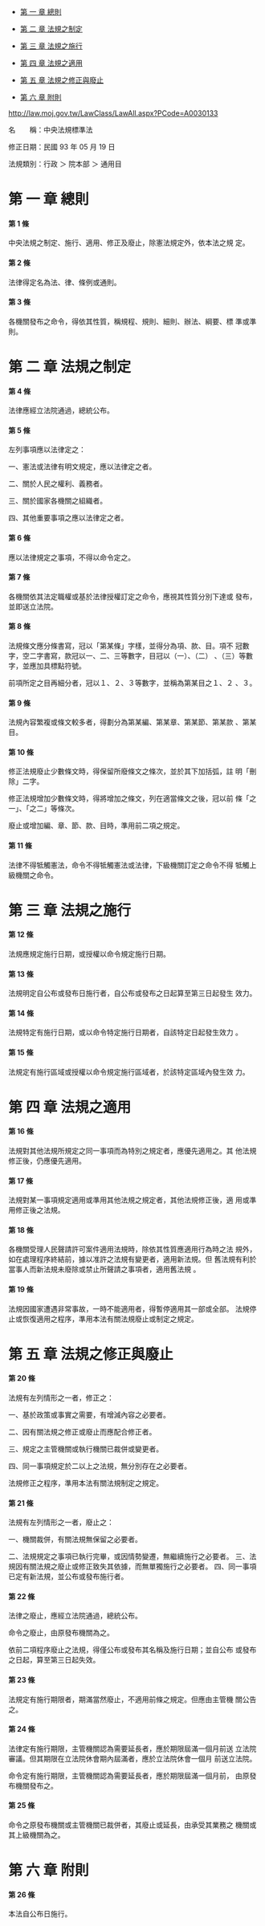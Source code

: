 - [第 一 章 總則](#第-一-章-總則)

- [第 二 章 法規之制定](#第-二-章-法規之制定)

- [第 三 章 法規之施行](#第-三-章-法規之施行)

- [第 四 章 法規之適用](#第-四-章-法規之適用)

- [第 五 章 法規之修正與廢止](#第-五-章-法規之修正與廢止)

- [第 六 章 附則](#第-六-章-附則)

http://law.moj.gov.tw/LawClass/LawAll.aspx?PCode=A0030133

名　　稱：中央法規標準法

修正日期：民國 93 年 05 月 19 日

法規類別：行政 ＞ 院本部 ＞ 通用目

# 第 一 章 總則

#### 第 1 條

中央法規之制定、施行、適用、修正及廢止，除憲法規定外，依本法之規
定。

#### 第 2 條

法律得定名為法、律、條例或通則。

#### 第 3 條

各機關發布之命令，得依其性質，稱規程、規則、細則、辦法、綱要、標
準或準則。

# 第 二 章 法規之制定

#### 第 4 條

法律應經立法院通過，總統公布。

#### 第 5 條

左列事項應以法律定之：

一、憲法或法律有明文規定，應以法律定之者。

二、關於人民之權利、義務者。

三、關於國家各機關之組織者。

四、其他重要事項之應以法律定之者。

#### 第 6 條

應以法律規定之事項，不得以命令定之。

#### 第 7 條

各機關依其法定職權或基於法律授權訂定之命令，應視其性質分別下達或
發布，並即送立法院。

#### 第 8 條

法規條文應分條書寫，冠以「第某條」字樣，並得分為項、款、目。項不
冠數字，空二字書寫，款冠以一、二、三等數字，目冠以（一）、（二）
、（三）等數字，並應加具標點符號。

前項所定之目再細分者，冠以１、２、３等數字，並稱為第某目之１、２
、３。

#### 第 9 條

法規內容繁複或條文較多者，得劃分為第某編、第某章、第某節、第某款
、第某目。

#### 第 10 條

修正法規廢止少數條文時，得保留所廢條文之條次，並於其下加括弧，註
明「刪除」二字。

修正法規增加少數條文時，得將增加之條文，列在適當條文之後，冠以前
條「之一」、「之二」等條次。

廢止或增加編、章、節、款、目時，準用前二項之規定。

#### 第 11 條

法律不得牴觸憲法，命令不得牴觸憲法或法律，下級機關訂定之命令不得
牴觸上級機關之命令。

# 第 三 章 法規之施行

#### 第 12 條

法規應規定施行日期，或授權以命令規定施行日期。

#### 第 13 條

法規明定自公布或發布日施行者，自公布或發布之日起算至第三日起發生
效力。

#### 第 14 條

法規特定有施行日期，或以命令特定施行日期者，自該特定日起發生效力
。

#### 第 15 條

法規定有施行區域或授權以命令規定施行區域者，於該特定區域內發生效
力。

# 第 四 章 法規之適用

#### 第 16 條

法規對其他法規所規定之同一事項而為特別之規定者，應優先適用之。其
他法規修正後，仍應優先適用。

#### 第 17 條

法規對某一事項規定適用或準用其他法規之規定者，其他法規修正後，適
用或準用修正後之法規。

#### 第 18 條

各機關受理人民聲請許可案件適用法規時，除依其性質應適用行為時之法
規外，如在處理程序終結前，據以准許之法規有變更者，適用新法規。但
舊法規有利於當事人而新法規未廢除或禁止所聲請之事項者，適用舊法規
。

#### 第 19 條

法規因國家遭遇非常事故，一時不能適用者，得暫停適用其一部或全部。
法規停止或恢復適用之程序，準用本法有關法規廢止或制定之規定。

# 第 五 章 法規之修正與廢止

#### 第 20 條

法規有左列情形之一者，修正之：

一、基於政策或事實之需要，有增減內容之必要者。

二、因有關法規之修正或廢止而應配合修正者。

三、規定之主管機關或執行機關已裁併或變更者。

四、同一事項規定於二以上之法規，無分別存在之必要者。

法規修正之程序，準用本法有關法規制定之規定。

#### 第 21 條

法規有左列情形之一者，廢止之：

一、機關裁併，有關法規無保留之必要者。

二、法規規定之事項已執行完畢，或因情勢變遷，無繼續施行之必要者。
三、法規因有關法規之廢止或修正致失其依據，而無單獨施行之必要者。
四、同一事項已定有新法規，並公布或發布施行者。

#### 第 22 條

法律之廢止，應經立法院通過，總統公布。

命令之廢止，由原發布機關為之。

依前二項程序廢止之法規，得僅公布或發布其名稱及施行日期；並自公布
或發布之日起，算至第三日起失效。

#### 第 23 條

法規定有施行期限者，期滿當然廢止，不適用前條之規定。但應由主管機
關公告之。

#### 第 24 條

法律定有施行期限，主管機關認為需要延長者，應於期限屆滿一個月前送
立法院審議。但其期限在立法院休會期內屆滿者，應於立法院休會一個月
前送立法院。

命令定有施行期限，主管機關認為需要延長者，應於期限屆滿一個月前，
由原發布機關發布之。

#### 第 25 條

命令之原發布機關或主管機關已裁併者，其廢止或延長，由承受其業務之
機關或其上級機關為之。

# 第 六 章 附則

#### 第 26 條

本法自公布日施行。

